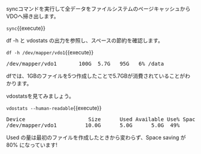 syncコマンドを実行して全データをファイルシステムのページキャッシュからVDOへ掃き出します。

`sync`{{execute}}

df -h と vdostats の出力を参照し、スペースの節約を確認します。

`df -h /dev/mapper/vdo1`{{execute}}

<pre class="file">
/dev/mapper/vdo1       100G  5.7G   95G   6% /data
</pre>

dfでは、1GBのファイルを5つ作成したことで5.7GBが消費されていることがわかります。

vdostatsを見てみましょう。

`vdostats --human-readable`{{execute}}

<pre class="file">
Device                    Size      Used Available Use% Space saving%
/dev/mapper/vdo1         10.0G      5.0G      5.0G  49%           80%
</pre>

Used の量は最初のファイルを作成したときから変わらず、Space saving が 80% になっています!
